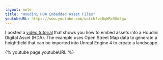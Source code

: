 ```yaml
---
layout: note
title: "Houdini HDA Embedded Asset Files"
youtubeURL: https://www.youtube.com/watch?v=DqWRxRGe5gw
---
```


I posted a [video tutorial]({{page.youtubeURL}}) that shows you how to embed
assets into a Houdini Digital Asset (HDA). The example uses Open Street Map
data to generate a heightfield that can be imported into Unreal Engine 4 to
create a landscape.

{% youtube page.youtubeURL %}

